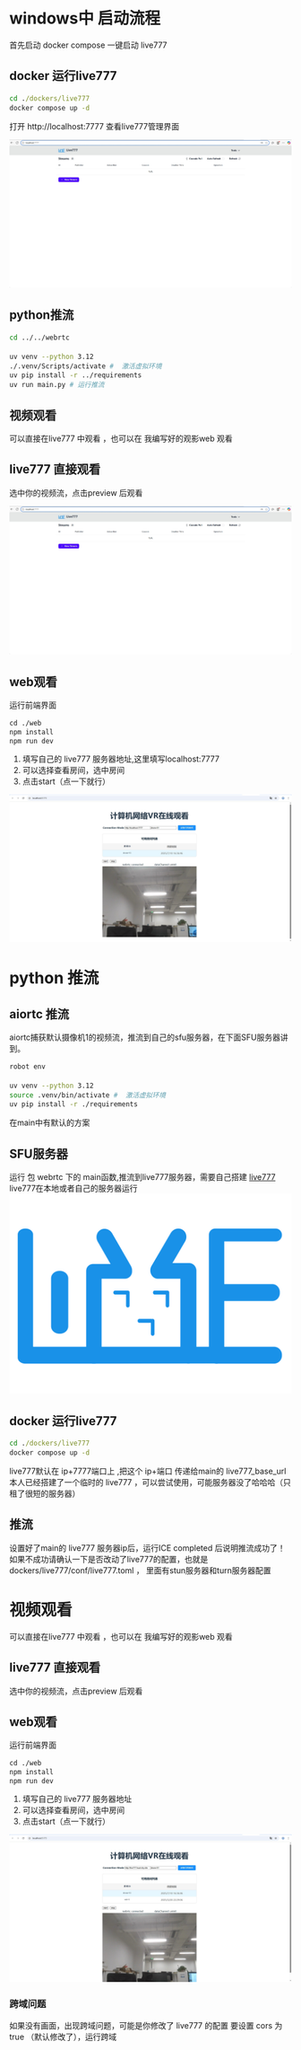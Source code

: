 
# windows中 启动流程
首先启动 docker compose 一键启动 live777

## docker 运行live777
```cmd
cd ./dockers/live777
docker compose up -d
```
打开 http://localhost:7777 查看live777管理界面

![live777管理界面](./docs/assets/live777管理界面.png)

## python推流

```bash
cd ../../webrtc

uv venv --python 3.12
./.venv/Scripts/activate #  激活虚拟环境
uv pip install -r ../requirements
uv run main.py # 运行推流
```

##  视频观看
可以直接在live777 中观看 ，也可以在 我编写好的观影web 观看
## live777 直接观看
选中你的视频流，点击preview 后观看

![live777管理界面](./docs/assets/live777管理界面.png)

## web观看
运行前端界面
```commandline
cd ./web
npm install
npm run dev
```

1. 填写自己的 live777 服务器地址,这里填写localhost:7777
2. 可以选择查看房间，选中房间
3. 点击start（点一下就行）

![live777管理界面](./docs/assets/实时视频.png)



# python 推流
## aiortc 推流
aiortc捕获默认摄像机1的视频流，推流到自己的sfu服务器，在下面SFU服务器讲到。
```bash
robot env

uv venv --python 3.12
source .venv/bin/activate #  激活虚拟环境
uv pip install -r ./requirements
```
在main中有默认的方案

## SFU服务器 
运行 包 webrtc 下的 main函数,推流到live777服务器，需要自己搭建 [live777](https://github.com/binbat/live777)
live777在本地或者自己的服务器运行
[![live777官方](https://github.com/binbat/live777/blob/main/web/public/logo.svg)](https://github.com/binbat/live777)
## docker 运行live777
```cmd
cd ./dockers/live777
docker compose up -d
```


live777默认在 ip+7777端口上 ,把这个 ip+端口 传递给main的 live777_base_url
本人已经搭建了一个临时的 live777 ，可以尝试使用，可能服务器没了哈哈哈（只租了很短的服务器）
## 推流
设置好了main的 live777 服务器ip后，运行ICE completed 后说明推流成功了！
如果不成功请确认一下是否改动了live777的配置，也就是 dockers/live777/conf/live777.toml ， 里面有stun服务器和turn服务器配置

# 视频观看
可以直接在live777 中观看 ，也可以在 我编写好的观影web 观看
## live777 直接观看
选中你的视频流，点击preview 后观看

## web观看
运行前端界面
```commandline
cd ./web
npm install
npm run dev
```
1. 填写自己的 live777 服务器地址
2. 可以选择查看房间，选中房间
3. 点击start（点一下就行）

[![live777官方](./docs/assets/实时界面.png)](web监控视频查看界面)
### 跨域问题
如果没有画面，出现跨域问题，可能是你修改了 live777 的配置 要设置 cors 为true （默认修改了），运行跨域


